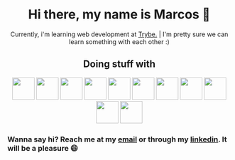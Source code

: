 <h1 align="center">Hi there, my name is Marcos 👋</h1>

<p align="center">
  Currently, i'm learning web development at <a href="www.google.com">Trybe.</a> |
  I'm pretty sure we can learn something with each other :)
</p>


<!-- Continua não contabilizando todos os commits, mas vida que segue :( -->

<h2 align="center">Doing stuff with</h2>
<div align="center">
  <img height="50" src="https://cdn.jsdelivr.net/gh/devicons/devicon/icons/typescript/typescript-original.svg" />
  <img height="50" src="https://cdn.jsdelivr.net/gh/devicons/devicon/icons/css3/css3-original.svg" />
  <img height="50" src="https://cdn.jsdelivr.net/gh/devicons/devicon/icons/html5/html5-original.svg" />
  <img height="50" src="https://cdn.jsdelivr.net/gh/devicons/devicon/icons/nextjs/nextjs-original.svg" />
  <img height="50" src="https://cdn.jsdelivr.net/gh/devicons/devicon/icons/react/react-original.svg" />
  <img height="50" src="https://cdn.jsdelivr.net/gh/devicons/devicon/icons/mysql/mysql-original.svg" />
  <img height="50" src="https://cdn.jsdelivr.net/gh/devicons/devicon/icons/sass/sass-original.svg" />
  <img height="50" src="https://cdn.jsdelivr.net/gh/devicons/devicon/icons/mongodb/mongodb-original.svg" />
  <img height="50" src="https://cdn.jsdelivr.net/gh/devicons/devicon/icons/git/git-original.svg" />
  <img height="50" src="https://cdn.jsdelivr.net/gh/devicons/devicon/icons/nodejs/nodejs-original.svg" />
  <img height="50" src="https://cdn.jsdelivr.net/gh/devicons/devicon/icons/docker/docker-original.svg" />
</div>

<h3> Wanna say hi? Reach me at my <a href="dusdoom.dev@gmail.com">email</a> or through my <a href="https://www.linkedin.com/in/marcosestevaobs/">linkedin</a>. It will be a pleasure 😄</h3>
